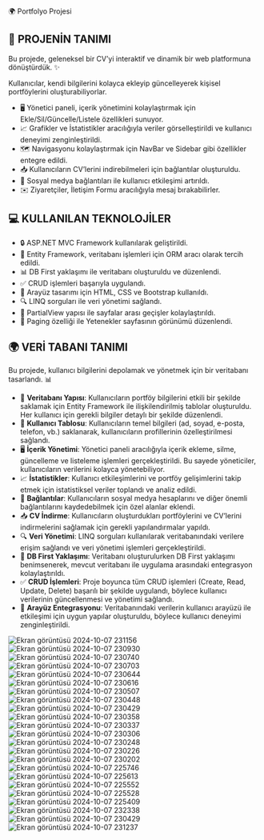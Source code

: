  🌍 Portfolyo Projesi

## 🔎 PROJENİN TANIMI
Bu projede, geleneksel bir CV’yi interaktif ve dinamik bir web platformuna dönüştürdük. ✨

Kullanıcılar, kendi bilgilerini kolayca ekleyip güncelleyerek kişisel portföylerini oluşturabiliyorlar.

- 🖥️ Yönetici paneli, içerik yönetimini kolaylaştırmak için Ekle/Sil/Güncelle/Listele özellikleri sunuyor.
- 📈 Grafikler ve İstatistikler aracılığıyla veriler görselleştirildi ve kullanıcı deneyimi zenginleştirildi.
- 🗺️ Navigasyonu kolaylaştırmak için NavBar ve Sidebar gibi özellikler entegre edildi.
- 📥 Kullanıcıların CV’lerini indirebilmeleri için bağlantılar oluşturuldu.
- 🔗 Sosyal medya bağlantıları ile kullanıcı etkileşimi artırıldı.
- ✉️ Ziyaretçiler, İletişim Formu aracılığıyla mesaj bırakabilirler.

## 💻 KULLANILAN TEKNOLOJİLER
- 🔒 ASP.NET MVC Framework kullanılarak geliştirildi.
- 🔄 Entity Framework, veritabanı işlemleri için ORM aracı olarak tercih edildi.
- 📊 DB First yaklaşımı ile veritabanı oluşturuldu ve düzenlendi.
- ✅ CRUD işlemleri başarıyla uygulandı.
- 🎨 Arayüz tasarımı için HTML, CSS ve Bootstrap kullanıldı.
- 🔍 LINQ sorguları ile veri yönetimi sağlandı.
- 🔄 PartialView yapısı ile sayfalar arası geçişler kolaylaştırıldı.
- 📄 Paging özelliği ile Yetenekler sayfasının görünümü düzenlendi.

## 🌍 VERİ TABANI TANIMI
Bu projede, kullanıcı bilgilerini depolamak ve yönetmek için bir veritabanı tasarlandı. 📊

- 🔄 **Veritabanı Yapısı**: Kullanıcıların portföy bilgilerini etkili bir şekilde saklamak için Entity Framework ile ilişkilendirilmiş tablolar oluşturuldu. Her kullanıcı için gerekli bilgiler detaylı bir şekilde düzenlendi.
- 🔑 **Kullanıcı Tablosu**: Kullanıcıların temel bilgileri (ad, soyad, e-posta, telefon, vb.) saklanarak, kullanıcıların profillerinin özelleştirilmesi sağlandı.
- 🖥️ **İçerik Yönetimi**: Yönetici paneli aracılığıyla içerik ekleme, silme, güncelleme ve listeleme işlemleri gerçekleştirildi. Bu sayede yöneticiler, kullanıcıların verilerini kolayca yönetebiliyor.
- 📈 **İstatistikler**: Kullanıcı etkileşimlerini ve portföy gelişimlerini takip etmek için istatistiksel veriler toplandı ve analiz edildi.
- 🔗 **Bağlantılar**: Kullanıcıların sosyal medya hesaplarını ve diğer önemli bağlantılarını kaydedebilmek için özel alanlar eklendi.
- 📥 **CV İndirme**: Kullanıcıların oluşturdukları portföylerini ve CV’lerini indirmelerini sağlamak için gerekli yapılandırmalar yapıldı.
- 🔍 **Veri Yönetimi**: LINQ sorguları kullanılarak veritabanındaki verilere erişim sağlandı ve veri yönetimi işlemleri gerçekleştirildi.
- 🔄 **DB First Yaklaşımı**: Veritabanı oluşturulurken DB First yaklaşımı benimsenerek, mevcut veritabanı ile uygulama arasındaki entegrasyon kolaylaştırıldı.
- ✅ **CRUD İşlemleri**: Proje boyunca tüm CRUD işlemleri (Create, Read, Update, Delete) başarılı bir şekilde uygulandı, böylece kullanıcı verilerinin güncellenmesi ve yönetimi sağlandı.
- 🎨 **Arayüz Entegrasyonu**: Veritabanındaki verilerin kullanıcı arayüzü ile etkileşimi için uygun yapılar oluşturuldu, böylece kullanıcı deneyimi zenginleştirildi.



![Ekran görüntüsü 2024-10-07 231156](https://github.com/user-attachments/assets/e583f548-1a55-4b6b-876a-0a9f3d4d6439)
![Ekran görüntüsü 2024-10-07 230930](https://github.com/user-attachments/assets/d5a38090-a7ef-4c8b-802e-a977e9cd94be)
![Ekran görüntüsü 2024-10-07 230740](https://github.com/user-attachments/assets/209c30fe-2ddc-4f4f-aba3-1db1034d2ae7)
![Ekran görüntüsü 2024-10-07 230703](https://github.com/user-attachments/assets/bc9f4b09-af2b-4b3c-a1a4-cfd9a107aa96)
![Ekran görüntüsü 2024-10-07 230644](https://github.com/user-attachments/assets/e4f09691-cb83-41ca-bbae-fc2299e8dc0e)
![Ekran görüntüsü 2024-10-07 230616](https://github.com/user-attachments/assets/02b133c2-1ca1-4c8e-9b51-ba290d773281)
![Ekran görüntüsü 2024-10-07 230507](https://github.com/user-attachments/assets/bd602354-48f7-4782-b335-d69aced60a15)
![Ekran görüntüsü 2024-10-07 230448](https://github.com/user-attachments/assets/a17e9ebd-084b-41c4-ab72-bad067ad29c5)
![Ekran görüntüsü 2024-10-07 230429](https://github.com/user-attachments/assets/7c36274f-c626-4cee-bafa-93b1779f1a7d)
![Ekran görüntüsü 2024-10-07 230358](https://github.com/user-attachments/assets/d47f4fc9-4319-4e10-9db1-34718dc86970)
![Ekran görüntüsü 2024-10-07 230337](https://github.com/user-attachments/assets/26d831a3-a383-41b1-8fc0-e0c778c2e2bc)
![Ekran görüntüsü 2024-10-07 230306](https://github.com/user-attachments/assets/3cf82ce8-8d9f-4abd-9daf-9f5df4401546)
![Ekran görüntüsü 2024-10-07 230248](https://github.com/user-attachments/assets/ddf2642b-be25-41fb-a369-86597e064df6)
![Ekran görüntüsü 2024-10-07 230226](https://github.com/user-attachments/assets/7862ffe5-f853-4c18-92bd-89fb3d7fee41)
![Ekran görüntüsü 2024-10-07 230202](https://github.com/user-attachments/assets/11bd29eb-aa29-4bf6-ae57-20b0907f9e05)
![Ekran görüntüsü 2024-10-07 225746](https://github.com/user-attachments/assets/c3eb57d6-87d4-46d6-9413-46cced0f0d58)
![Ekran görüntüsü 2024-10-07 225613](https://github.com/user-attachments/assets/9ce2060f-13b4-4573-b7d5-626de57831a3)
![Ekran görüntüsü 2024-10-07 225552](https://github.com/user-attachments/assets/6b6004fc-6647-4114-b35b-ade30a9cb81c)
![Ekran görüntüsü 2024-10-07 225528](https://github.com/user-attachments/assets/51d3ac6e-2e0b-439b-b905-a17619680230)
![Ekran görüntüsü 2024-10-07 225409](https://github.com/user-attachments/assets/68d63d59-853d-45d5-b919-2e485b4aa549)
![Ekran görüntüsü 2024-10-07 232338](https://github.com/user-attachments/assets/340e42b0-469d-4bdc-9055-e1aed9574ea0)
![Ekran görüntüsü 2024-10-07 230429](https://github.com/user-attachments/assets/cfa12a08-6cc7-4f78-ae2b-15df95d9b695)
![Ekran görüntüsü 2024-10-07 231237](https://github.com/user-attachments/assets/2c20516a-406c-495a-b6d5-80d2a8e6627d)
